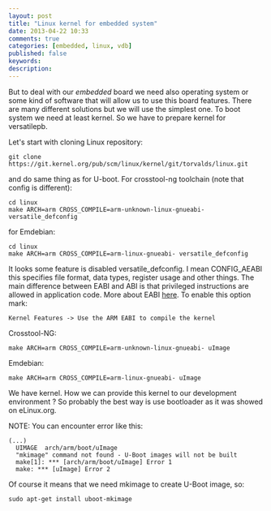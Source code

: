 ```yaml
---
layout: post
title: "Linux kernel for embedded system"
date: 2013-04-22 10:33
comments: true
categories: [embedded, linux, vdb]
published: false
keywords:
description:
---
```

But to deal with our _embedded_ board we need also operating system or some 
kind of software that will allow us to use this board features. There are many 
different solutions but we will use the simplest one. To boot system we need at 
least kernel. So we have to prepare kernel for versatilepb. 

Let's start with cloning Linux repository:
```
git clone https://git.kernel.org/pub/scm/linux/kernel/git/torvalds/linux.git
```
and do same thing as for U-boot. For crosstool-ng toolchain (note that config is different):
```
cd linux
make ARCH=arm CROSS_COMPILE=arm-unknown-linux-gnueabi- versatile_defconfig
```
for Emdebian:
```
cd linux
make ARCH=arm CROSS_COMPILE=arm-linux-gnueabi- versatile_defconfig
```

It looks some feature is disabled versatile_defconfig. I mean CONFIG_AEABI this 
specifies file format, data types, register usage and other things. The main 
difference between EABI and ABI is that privileged instructions are allowed in 
application code. More about EABI [here](http://en.wikipedia.org/wiki/Application_binary_interface#EABI).
To enable this option mark:
```
Kernel Features -> Use the ARM EABI to compile the kernel
```

Crosstool-NG:
```
make ARCH=arm CROSS_COMPILE=arm-unknown-linux-gnueabi- uImage
```
Emdebian:
```
make ARCH=arm CROSS_COMPILE=arm-linux-gnueabi- uImage
```
We have kernel. How we can provide this kernel to our development environment ?
So probably the best way is use bootloader as it was showed on eLinux.org.

NOTE: You can encounter error like this:
```
(...)
  UIMAGE  arch/arm/boot/uImage
  "mkimage" command not found - U-Boot images will not be built
  make[1]: *** [arch/arm/boot/uImage] Error 1
  make: *** [uImage] Error 2
```
Of course it means that we need mkimage to create U-Boot image, so:
```
sudo apt-get install uboot-mkimage
```

